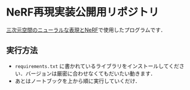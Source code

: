 # NeRF再現実装公開用リポジトリ
[三次元空間のニューラルな表現とNeRF](https://blog.albert2005.co.jp/2020/05/07/nerf/)で使用したプログラムです．

## 実行方法
- `requirements.txt` に書かれているライブラリをインストールしてください．バージョンは厳密に合わせなくてもだいたい動きます．
- あとはノートブックを上から順に実行していくだけ．
